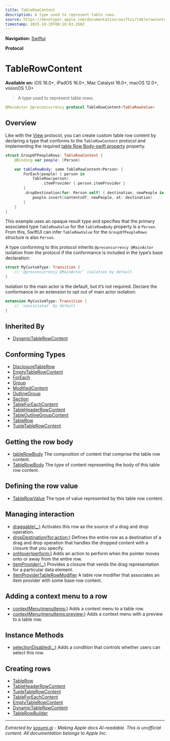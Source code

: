 ```yaml
---
title: TableRowContent
description: A type used to represent table rows.
source: https://developer.apple.com/documentation/swiftui/tablerowcontent
timestamp: 2025-10-29T00:10:03.266Z
---
```


**Navigation:** [Swiftui](/documentation/swiftui)

**Protocol**

# TableRowContent

**Available on:** iOS 16.0+, iPadOS 16.0+, Mac Catalyst 16.0+, macOS 12.0+, visionOS 1.0+

> A type used to represent table rows.

```swift
@MainActor @preconcurrency protocol TableRowContent<TableRowValue>
```

## Overview

Like with the [View](/documentation/swiftui/view) protocol, you can create custom table row content by declaring a type that conforms to the `TableRowContent` protocol and implementing the required [table Row Body-swift.property](/documentation/swiftui/tablerowcontent/tablerowbody-swift.property) property.

```swift
struct GroupOfPeopleRows: TableRowContent {
    @Binding var people: [Person]

    var tableRowBody: some TableRowContent<Person> {
        ForEach(people) { person in
            TableRow(person)
                .itemProvider { person.itemProvider }
        }
        .dropDestination(for: Person.self) { destination, newPeople in
            people.insert(contentsOf: newPeople, at: destination)
        }
    }
}
```

This example uses an opaque result type and specifies that the primary associated type `TableRowValue` for the `tableRowBody` property is a `Person`. From this, SwiftUI can infer `TableRowValue` for the `GroupOfPeopleRows` structure is also `Person`.

A type conforming to this protocol inherits `@preconcurrency @MainActor` isolation from the protocol if the conformance is included in the type’s base declaration:

```swift
struct MyCustomType: Transition {
    // `@preconcurrency @MainActor` isolation by default
}
```

Isolation to the main actor is the default, but it’s not required. Declare the conformance in an extension to opt out of main actor isolation:

```swift
extension MyCustomType: Transition {
    // `nonisolated` by default
}
```

## Inherited By

- [DynamicTableRowContent](/documentation/swiftui/dynamictablerowcontent)

## Conforming Types

- [DisclosureTableRow](/documentation/swiftui/disclosuretablerow)
- [EmptyTableRowContent](/documentation/swiftui/emptytablerowcontent)
- [ForEach](/documentation/swiftui/foreach)
- [Group](/documentation/swiftui/group)
- [ModifiedContent](/documentation/swiftui/modifiedcontent)
- [OutlineGroup](/documentation/swiftui/outlinegroup)
- [Section](/documentation/swiftui/section)
- [TableForEachContent](/documentation/swiftui/tableforeachcontent)
- [TableHeaderRowContent](/documentation/swiftui/tableheaderrowcontent)
- [TableOutlineGroupContent](/documentation/swiftui/tableoutlinegroupcontent)
- [TableRow](/documentation/swiftui/tablerow)
- [TupleTableRowContent](/documentation/swiftui/tupletablerowcontent)

## Getting the row body

- [tableRowBody](/documentation/swiftui/tablerowcontent/tablerowbody-swift.property) The composition of content that comprise the table row content.
- [TableRowBody](/documentation/swiftui/tablerowcontent/tablerowbody-swift.associatedtype) The type of content representing the body of this table row content.

## Defining the row value

- [TableRowValue](/documentation/swiftui/tablerowcontent/tablerowvalue) The type of value represented by this table row content.

## Managing interaction

- [draggable(_:)](/documentation/swiftui/tablerowcontent/draggable(_:)) Activates this row as the source of a drag and drop operation.
- [dropDestination(for:action:)](/documentation/swiftui/tablerowcontent/dropdestination(for:action:)) Defines the entire row as a destination of a drag and drop operation that handles the dropped content with a closure that you specify.
- [onHover(perform:)](/documentation/swiftui/tablerowcontent/onhover(perform:)) Adds an action to perform when the pointer moves onto or away from the entire row.
- [itemProvider(_:)](/documentation/swiftui/tablerowcontent/itemprovider(_:)) Provides a closure that vends the drag representation for a particular data element.
- [ItemProviderTableRowModifier](/documentation/swiftui/itemprovidertablerowmodifier) A table row modifier that associates an item provider with some base row content.

## Adding a context menu to a row

- [contextMenu(menuItems:)](/documentation/swiftui/tablerowcontent/contextmenu(menuitems:)) Adds a context menu to a table row.
- [contextMenu(menuItems:preview:)](/documentation/swiftui/tablerowcontent/contextmenu(menuitems:preview:)) Adds a context menu with a preview to a table row.

## Instance Methods

- [selectionDisabled(_:)](/documentation/swiftui/tablerowcontent/selectiondisabled(_:)) Adds a condition that controls whether users can select this row.

## Creating rows

- [TableRow](/documentation/swiftui/tablerow)
- [TableHeaderRowContent](/documentation/swiftui/tableheaderrowcontent)
- [TupleTableRowContent](/documentation/swiftui/tupletablerowcontent)
- [TableForEachContent](/documentation/swiftui/tableforeachcontent)
- [EmptyTableRowContent](/documentation/swiftui/emptytablerowcontent)
- [DynamicTableRowContent](/documentation/swiftui/dynamictablerowcontent)
- [TableRowBuilder](/documentation/swiftui/tablerowbuilder)

---

*Extracted by [sosumi.ai](https://sosumi.ai) - Making Apple docs AI-readable.*
*This is unofficial content. All documentation belongs to Apple Inc.*
